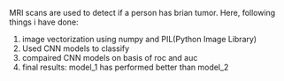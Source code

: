 MRI scans are used to detect if a person has brian tumor.
Here, following things i have done:
1. image vectorization using numpy and PIL(Python Image Library)
2. Used CNN models to classify
3. compaired CNN models on basis of roc and auc
4. final results: model_1 has performed better than model_2
